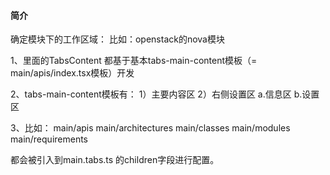 
#### 简介
确定模块下的工作区域：
比如：openstack的nova模块


1、里面的TabsContent 都基于基本tabs-main-content模板（= main/apis/index.tsx模板）开发

2、tabs-main-content模板有：
1）主要内容区
2）右侧设置区
  a.信息区
  b.设置区

3、比如：
main/apis
main/architectures
main/classes
main/modules
main/requirements

都会被引入到main.tabs.ts 的children字段进行配置。



